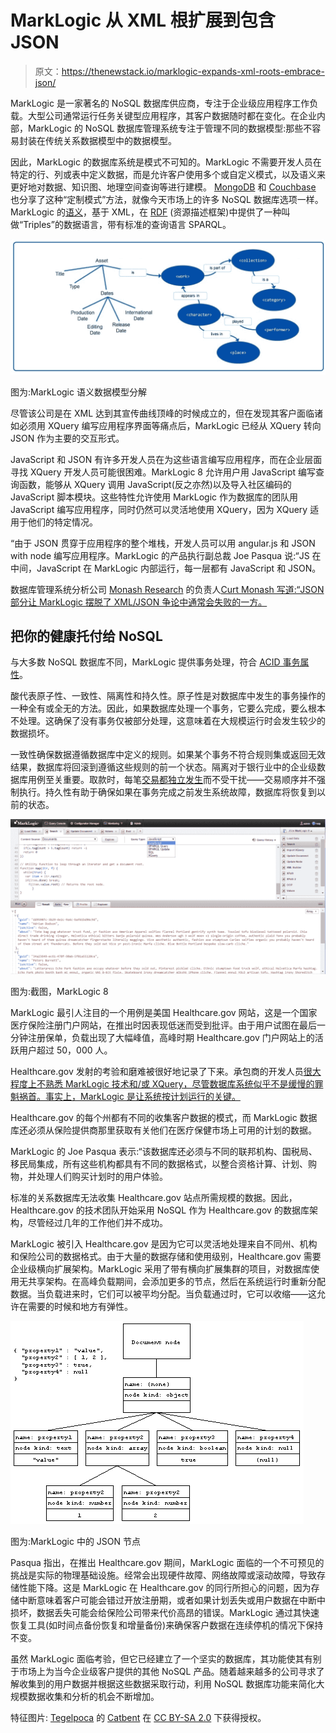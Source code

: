 # MarkLogic 从 XML 根扩展到包含 JSON

> 原文：<https://thenewstack.io/marklogic-expands-xml-roots-embrace-json/>

MarkLogic 是一家著名的 NoSQL 数据库供应商，专注于企业级应用程序工作负载。大型公司通常运行任务关键型应用程序，其客户数据随时都在变化。在企业内部，MarkLogic 的 NoSQL 数据库管理系统专注于管理不同的数据模型:那些不容易封装在传统关系数据模型中的数据模型。

因此，MarkLogic 的数据库系统是模式不可知的。MarkLogic 不需要开发人员在特定的行、列或表中定义数据，而是允许客户使用多个或自定义模式，以及语义来更好地对数据、知识图、地理空间查询等进行建模。 [MongoDB](https://www.mongodb.com) 和 [Couchbase](http://www.couchbase.com/) 也分享了这种“定制模式”方法，就像今天市场上的许多 NoSQL 数据库选项一样。MarkLogic 的[语义](http://www.marklogic.com/what-is-marklogic/features/semantics/)，基于 XML，在 [RDF](http://www.w3.org/RDF/) (资源描述框架)中提供了一种叫做“Triples”的数据语言，带有标准的查询语言 SPARQL。

[![Pictured: MarkLogic Semantics Data Model Breakdown](img/e40d60e747608eba2faf5890c9eeb6ac.png)](https://thenewstack.io/wp-content/uploads/2015/11/semantics-better-answers.jpg)

图为:MarkLogic 语义数据模型分解

尽管该公司是在 XML 达到其宣传曲线顶峰的时候成立的，但在发现其客户面临诸如必须用 XQuery 编写应用程序界面等痛点后，MarkLogic 已经从 XQuery 转向 JSON 作为主要的交互形式。

JavaScript 和 JSON 有许多开发人员在为这些语言编写应用程序，而在企业层面寻找 XQuery 开发人员可能很困难。MarkLogic 8 允许用户用 JavaScript 编写查询函数，能够从 XQuery 调用 JavaScript(反之亦然)以及导入社区编码的 JavaScript 脚本模块。这些特性允许使用 MarkLogic 作为数据库的团队用 JavaScript 编写应用程序，同时仍然可以灵活地使用 XQuery，因为 XQuery 适用于他们的特定情况。

“由于 JSON 贯穿于应用程序的整个堆栈，开发人员可以用 angular.js 和 JSON with node 编写应用程序。MarkLogic 的产品执行副总裁 Joe Pasqua 说:“JS 在中间，JavaScript 在 MarkLogic 内部运行，每一层都有 JavaScript 和 JSON。

数据库管理系统分析公司 [Monash Research](http://www.dbms2.com/) 的负责人[Curt Monash 写道:“JSON 部分让 MarkLogic 摆脱了 XML/JSON 争论中通常会失败的一方。](http://www.dbms2.com/2013/03/18/dbms-development-marklogic-hadoop/)

## 把你的健康托付给 NoSQL

与大多数 NoSQL 数据库不同，MarkLogic 提供事务处理，符合 [ACID 事务属性](https://www.techopedia.com/definition/23949/atomicity-consistency-isolation-durability-acid)。

酸代表原子性、一致性、隔离性和持久性。原子性是对数据库中发生的事务操作的一种全有或全无的方法。因此，如果数据库处理一个事务，它要么完成，要么根本不处理。这确保了没有事务仅被部分处理，这意味着在大规模运行时会发生较少的数据损坏。

一致性确保数据遵循数据库中定义的规则。如果某个事务不符合规则集或返回无效结果，数据库将回滚到遵循这些规则的前一个状态。隔离对于银行业中的企业级数据库用例至关重要。取款时，每笔[交易都独立发生](https://www.techopedia.com/definition/23949/atomicity-consistency-isolation-durability-acid)而不受干扰——交易顺序并不强制执行。持久性有助于确保如果在事务完成之前发生系统故障，数据库将恢复到以前的状态。

[![Pictured: Screenshot, MarkLogic 8](img/9ab0057e115e957e10cdc001ef6e2ea7.png)](https://thenewstack.io/wp-content/uploads/2015/11/marklogic-8-screenshot2.png)

图为:截图，MarkLogic 8

MarkLogic 最引人注目的一个用例是美国 Healthcare.gov 网站，这是一个国家医疗保险注册门户网站，在推出时因表现低迷而受到批评。由于用户试图在最后一分钟注册保单，负载出现了大幅峰值，高峰时期 Healthcare.gov 门户网站上的活跃用户超过 50，000 人。

Healthcare.gov 发射的考验和磨难被很好地记录了下来。承包商的开发人员[很大程度上不熟悉 MarkLogic 技术和/或 XQuery，尽管数据库系统似乎不是缓慢的罪魁祸首。事实上，MarkLogic 是让系统按计划运行的关键。](https://gigaom.com/2013/11/25/how-the-use-of-a-nosql-database-played-a-role-in-the-healthcare-gov-snafu/)

Healthcare.gov 的每个州都有不同的收集客户数据的模式，而 MarkLogic 数据库还必须从保险提供商那里获取有关他们在医疗保健市场上可用的计划的数据。

MarkLogic 的 Joe Pasqua 表示:“该数据库还必须与不同的联邦机构、国税局、移民局集成，所有这些机构都具有不同的数据格式，以整合资格计算、计划、购物，并处理人们购买计划时的用户体验。

标准的关系数据库无法收集 Healthcare.gov 站点所需规模的数据。因此，Healthcare.gov 的技术团队开始采用 NoSQL 作为 Healthcare.gov 的数据库架构，尽管经过几年的工作他们并不成功。

MarkLogic 被引入 Healthcare.gov 是因为它可以灵活地处理来自不同州、机构和保险公司的数据格式。由于大量的数据存储和使用级别，Healthcare.gov 需要企业级横向扩展架构。MarkLogic 采用了带有横向扩展集群的项目，对数据库使用无共享架构。在高峰负载期间，会添加更多的节点，然后在系统运行时重新分配数据。当负载进来时，它们可以被平均分配。当负载通过时，它可以收缩——这允许在需要的时候和地方有弹性。

[![Pictured: JSON Node within MarkLogic](img/38af53142bf80401e4fe3fb48b2435ae.png)](https://thenewstack.io/wp-content/uploads/2015/11/json-1.gif)

图为:MarkLogic 中的 JSON 节点

Pasqua 指出，在推出 Healthcare.gov 期间，MarkLogic 面临的一个不可预见的挑战是实际的物理基础设施。经常会出现硬件故障、网络故障或滚动故障，导致存储性能下降。这是 MarkLogic 在 Healthcare.gov 的同行所担心的问题，因为存储中断意味着客户可能会错过开放注册期，或者如果计划丢失或用户数据在中断中损坏，数据丢失可能会给保险公司带来代价高昂的错误。MarkLogic 通过其快速恢复工具(如时间点备份恢复和增量备份)来确保客户数据在连续停机的情况下保持不变。

虽然 MarkLogic 面临考验，但它已经建立了一个坚实的数据库，其功能使其有别于市场上为当今企业级客户提供的其他 NoSQL 产品。随着越来越多的公司寻求了解收集到的用户数据并根据这些数据采取行动，利用 NoSQL 数据库功能来简化大规模数据收集和分析的机会不断增加。

特征图片: [Tegelpoca](https://www.flickr.com/photos/51807288@N03/) 的 [Catbent](https://www.flickr.com/photos/51807288@N03/5846696589/in/photolist-9UDRcB-5qYW7X-J9CfQ-rNJzA-dxJHJA-dxJHTu-ewu3fv-ewu38T-5poWyi-9Xfyk6-9XiqRE-9nCTge-9UDRWp-te6MgW-ttn8v7-sySvHa-sySsWt-te7VFS-syStfe-sySuLk-sySwLT-sySv4K-ttn5TU-te6HSG-o1hWen-ohuJ3k-99gM3Q-78mHP1-9UGHqd-9UDRAt-9UGJcW-9UGJ7Y-9UDRTt-8HARmx-9i4v5B-9i4v8P-e1zUV2-dxJHY7-dxJHUY-bdRzD2-6V48qS-6V48o9-sujTR6-rs73ct-hZxjVh-5jhfU6-vbafSv-qtX3cd-qQV2bG-vmBaQz/) 在 [CC BY-SA 2.0](https://creativecommons.org/licenses/by-sa/2.0/) 下获得授权。

<svg xmlns:xlink="http://www.w3.org/1999/xlink" viewBox="0 0 68 31" version="1.1"><title>Group</title> <desc>Created with Sketch.</desc></svg>